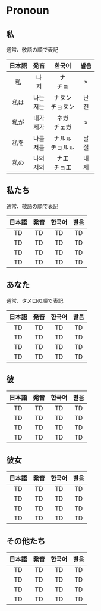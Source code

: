 # Pronoun

## 私

通常、敬語の順で表記

|日本語|発音|한국어|발음|
|:-:|:-:|:-:|:-:|
|私|나<br>저|ナ<br>チョ|×||
|私は|나는<br>저는|ナヌン<br>チョヌン|난<br>전|ナン<br>チョン|
|私が|내가<br>제가|ネガ<br>チェガ|×||
|私を|나를<br>저를|ナルㇽ<br>チョルㇽ|날<br>절|ナㇽ<br>チョㇽ|
|私の|나의<br>저의|ナエ<br>チョエ|내<br>제|ネ<br>チェ|

## 私たち

通常、敬語の順で表記

|日本語|発音|한국어|발음|
|:-:|:-:|:-:|:-:|
|TD|TD|TD|TD|
|TD|TD|TD|TD|
|TD|TD|TD|TD|
|TD|TD|TD|TD|

## あなた

通常、タメ口の順で表記

|日本語|発音|한국어|발음|
|:-:|:-:|:-:|:-:|
|TD|TD|TD|TD|
|TD|TD|TD|TD|
|TD|TD|TD|TD|
|TD|TD|TD|TD|

## 彼

|日本語|発音|한국어|발음|
|:-:|:-:|:-:|:-:|
|TD|TD|TD|TD|
|TD|TD|TD|TD|
|TD|TD|TD|TD|
|TD|TD|TD|TD|

## 彼女

|日本語|発音|한국어|발음|
|:-:|:-:|:-:|:-:|
|TD|TD|TD|TD|
|TD|TD|TD|TD|
|TD|TD|TD|TD|
|TD|TD|TD|TD|

## その他たち

|日本語|発音|한국어|발음|
|:-:|:-:|:-:|:-:|
|TD|TD|TD|TD|
|TD|TD|TD|TD|
|TD|TD|TD|TD|
|TD|TD|TD|TD|



